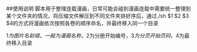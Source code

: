 ##使用说明
脚本用于整理连载漫画，日常可能会碰到漫画连载中需要统一整理到某个文件夹的情况，将压缩文件解压到不同文件夹排好序后，通过./sh $1 $2 $3 $4的方式将漫画依次按照各卷的顺序命名，并最终移入同一个目录

$1为图片名前缀，一般为漫画名称，$2为分册开始编号，$3为分页开始页码，$4为最终移入目录
